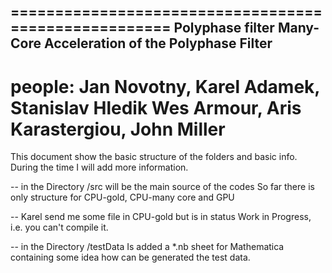 =====================================================
   		 Polyphase filter
  Many-Core Acceleration of the Polyphase Filter
-----------------------------------------------------
 people: Jan Novotny, Karel Adamek, Stanislav Hledik
 	 Wes Armour, Aris Karastergiou, John Miller
=====================================================

This document show the basic structure of the folders
and basic info. During the time I will add more information.

-- in the Directory /src will be the main source of the codes
So far there is only structure for CPU-gold, CPU-many core and GPU

-- Karel send me some file in CPU-gold but is in status Work in Progress, 
i.e. you can't compile it.

-- in the Directory /testData
Is added a *.nb sheet for Mathematica containing some idea how can be generated
the test data.


